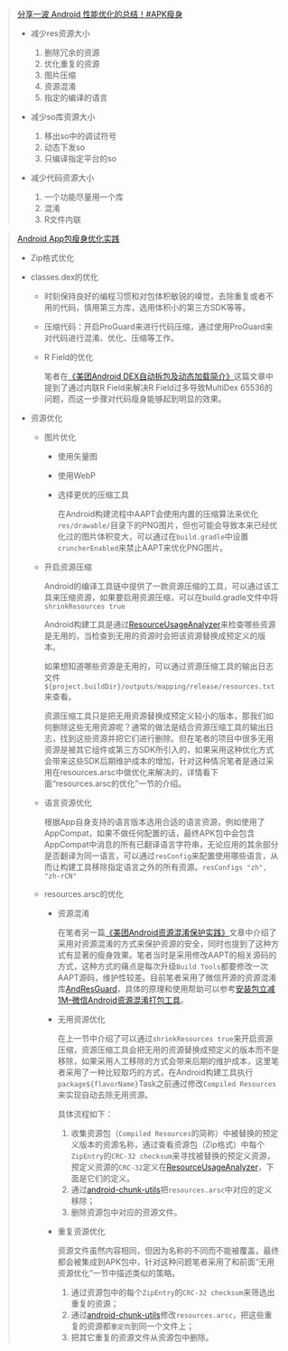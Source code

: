 > [分享一波 Android 性能优化的总结！#APK瘦身](https://mp.weixin.qq.com/s?__biz=MzAxMTI4MTkwNQ==&mid=2650836937&idx=1&sn=6b595cc3c3e5f74850d6b1f5e7ac40f2&chksm=80b75b57b7c0d241c8ca0c6c6f3586bcb01aabdd9e84c97311bd800fdd1610b08151d1853b42&scene=21#wechat_redirect)
>
> * 减少res资源大小
>
> 	1. 删除冗余的资源
> 	2. 优化重复的资源
> 	3. 图片压缩
> 	4. 资源混淆
> 	5. 指定的编译的语言
> * 减少so库资源大小
>   1. 移出so中的调试符号
>   2. 动态下发so
>   3. 只编译指定平台的so
> * 减少代码资源大小
>   1. 一个功能尽量用一个库
>   2. 混淆
>   3. R文件内联

> [Android App包瘦身优化实践](https://tech.meituan.com/2017/04/07/android-shrink-overall-solution.html)
>
> - Zip格式优化
>
> - classes.dex的优化
>
>   - 时刻保持良好的编程习惯和对包体积敏锐的嗅觉，去除重复或者不用的代码，慎用第三方库，选用体积小的第三方SDK等等。
>
>   - 压缩代码：开启ProGuard来进行代码压缩，通过使用ProGuard来对代码进行混淆、优化、压缩等工作。
>
>   - R Field的优化
>
>     笔者在[《美团Android DEX自动拆包及动态加载简介》](https://tech.meituan.com/2015/06/15/mt-android-auto-split-dex.html)这篇文章中提到了通过内联R Field来解决R Field过多导致MultiDex 65536的问题，而这一步骤对代码瘦身能够起到明显的效果。
>
> - 资源优化
>
>   - 图片优化
>
>     - 使用矢量图
>
>     - 使用WebP
>
>     - 选择更优的压缩工具
>
>       在Android构建流程中AAPT会使用内置的压缩算法来优化`res/drawable/`目录下的PNG图片，但也可能会导致本来已经优化过的图片体积变大，可以通过在`build.gradle`中设置`cruncherEnabled`来禁止AAPT来优化PNG图片。
>
>   - 开启资源压缩
>
>     Android的编译工具链中提供了一款资源压缩的工具，可以通过该工具来压缩资源，如果要启用资源压缩，可以在build.gradle文件中将`shrinkResources true`
>
>     Android构建工具是通过[ResourceUsageAnalyzer](https://android.googlesource.com/platform/tools/base/+/gradle_2.0.0/build-system/gradle-core/src/main/groovy/com/android/build/gradle/tasks/ResourceUsageAnalyzer.java)来检查哪些资源是无用的，当检查到无用的资源时会把该资源替换成预定义的版本。
>
>     如果想知道哪些资源是无用的，可以通过资源压缩工具的输出日志文件`${project.buildDir}/outputs/mapping/release/resources.txt`来查看。
>
>     资源压缩工具只是把无用资源替换成预定义较小的版本，那我们如何删除这些无用资源呢？通常的做法是结合资源压缩工具的输出日志，找到这些资源并把它们进行删除。但在笔者的项目中很多无用资源是被其它组件或第三方SDK所引入的，如果采用这种优化方式会带来这些SDK后期维护成本的增加，针对这种情况笔者是通过采用在resources.arsc中做优化来解决的，详情看下面“resources.arsc的优化”一节的介绍。
>
>   - 语言资源优化
>
>     根据App自身支持的语言版本选用合适的语言资源，例如使用了AppCompat，如果不做任何配置的话，最终APK包中会包含AppCompat中消息的所有已翻译语言字符串，无论应用的其余部分是否翻译为同一语言，可以通过`resConfig`来配置使用哪些语言，从而让构建工具移除指定语言之外的所有资源。`resConfigs "zh", "zh-rCN"`
>
>   - resources.arsc的优化
>
>     - 资源混淆
>
>       在笔者另一篇[《美团Android资源混淆保护实践》](http://tech.meituan.com/mt-android-resource-obfuscation.html)文章中介绍了采用对资源混淆的方式来保护资源的安全，同时也提到了这种方式有显著的瘦身效果。笔者当时是采用修改AAPT的相关源码的方式，这种方式的痛点是每次升级`Build Tools`都要修改一次AAPT源码，维护性较差。目前笔者采用了微信开源的资源混淆库[AndResGuard](https://github.com/shwenzhang/AndResGuard)，具体的原理和使用帮助可以参考[安装包立减1M–微信Android资源混淆打包工具](http://mp.weixin.qq.com/s?__biz=MzAwNDY1ODY2OQ==&mid=208135658&idx=1&sn=ac9bd6b4927e9e82f9fa14e396183a8f#rd)。
>
>     - 无用资源优化
>
>       在上一节中介绍了可以通过`shrinkResources true`来开启资源压缩，资源压缩工具会把无用的资源替换成预定义的版本而不是移除，如果采用人工移除的方式会带来后期的维护成本，这里笔者采用了一种比较取巧的方式，在Android构建工具执行`package${flavorName}`Task之前通过修改`Compiled Resources`来实现自动去除无用资源。
>
>       具体流程如下：
>
>       1. 收集资源包（`Compiled Resources`的简称）中被替换的预定义版本的资源名称，通过查看资源包（Zip格式）中每个`ZipEntry`的`CRC-32 checksum`来寻找被替换的预定义资源，预定义资源的`CRC-32`定义在[ResourceUsageAnalyzer](https://android.googlesource.com/platform/tools/base/+/gradle_2.0.0/build-system/gradle-core/src/main/groovy/com/android/build/gradle/tasks/ResourceUsageAnalyzer.java)，下面是它们的定义。
>       2. 通过[android-chunk-utils](https://github.com/madisp/android-chunk-utils)把`resources.arsc`中对应的定义移除；
>       3. 删除资源包中对应的资源文件。
>
>     - 重复资源优化
>
>       资源文件虽然内容相同，但因为名称的不同而不能被覆盖，最终都会被集成到APK包中，针对这种问题笔者采用了和前面“无用资源优化”一节中描述类似的策略。
>
>       1. 通过资源包中的每个`ZipEntry`的`CRC-32 checksum`来筛选出重复的资源；
>       2. 通过[android-chunk-utils](https://github.com/madisp/android-chunk-utils)修改`resources.arsc`，把这些重复的资源都`重定向`到同一个文件上；
>       3. 把其它重复的资源文件从资源包中删除。

